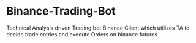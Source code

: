 # Binance-Trading-Bot
Technical Analysis driven Trading bot
Binance Client which utilizes TA to decide trade entries and execute Orders on binance futures
